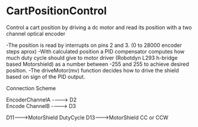 # CartPositionControl
Control a cart position by driving a dc motor and read its position with a two channel optical encoder

-The position is read by interrupts on pins 2 and 3. (0 to 28000 encoder steps aprox)
-With calculated position a PID compensator computes how much duty cycle should give to motor driver (Robotdyn L293 h-bridge based Motorshield) as a number between -255 and 255 to achieve desired position.
-The driveMotor(mv) function decides how to drive the shield based on sign of the PID output.

Connection Scheme

EncoderChannelA ----> D2    
Encode ChannelB ----> D3  

D11--->MotorShield DutyCycle
D13--->MotorShield CC or CCW

